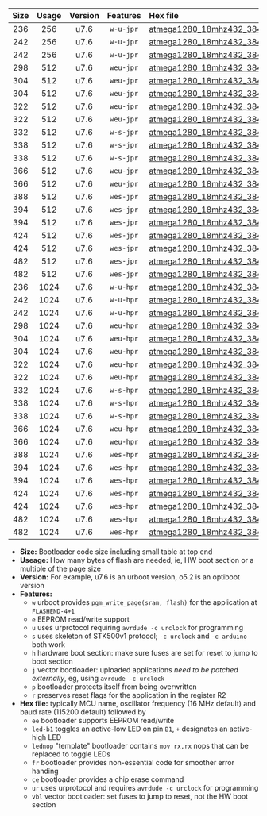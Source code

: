 |Size|Usage|Version|Features|Hex file|
|:-:|:-:|:-:|:-:|:--|
|236|256|u7.6|`w-u-jpr`|[atmega1280_18mhz432_38400bps_ur_vbl.hex](https://raw.githubusercontent.com/stefanrueger/urboot/main/bootloaders/atmega1280/fcpu_18mhz432/38400_bps/atmega1280_18mhz432_38400bps_ur_vbl.hex)|
|242|256|u7.6|`w-u-jpr`|[atmega1280_18mhz432_38400bps_led+b7_ur_vbl.hex](https://raw.githubusercontent.com/stefanrueger/urboot/main/bootloaders/atmega1280/fcpu_18mhz432/38400_bps/atmega1280_18mhz432_38400bps_led+b7_ur_vbl.hex)|
|242|256|u7.6|`w-u-jpr`|[atmega1280_18mhz432_38400bps_lednop_ur_vbl.hex](https://raw.githubusercontent.com/stefanrueger/urboot/main/bootloaders/atmega1280/fcpu_18mhz432/38400_bps/atmega1280_18mhz432_38400bps_lednop_ur_vbl.hex)|
|298|512|u7.6|`weu-jpr`|[atmega1280_18mhz432_38400bps_ee_ur_vbl.hex](https://raw.githubusercontent.com/stefanrueger/urboot/main/bootloaders/atmega1280/fcpu_18mhz432/38400_bps/atmega1280_18mhz432_38400bps_ee_ur_vbl.hex)|
|304|512|u7.6|`weu-jpr`|[atmega1280_18mhz432_38400bps_ee_led+b7_ur_vbl.hex](https://raw.githubusercontent.com/stefanrueger/urboot/main/bootloaders/atmega1280/fcpu_18mhz432/38400_bps/atmega1280_18mhz432_38400bps_ee_led+b7_ur_vbl.hex)|
|304|512|u7.6|`weu-jpr`|[atmega1280_18mhz432_38400bps_ee_lednop_ur_vbl.hex](https://raw.githubusercontent.com/stefanrueger/urboot/main/bootloaders/atmega1280/fcpu_18mhz432/38400_bps/atmega1280_18mhz432_38400bps_ee_lednop_ur_vbl.hex)|
|322|512|u7.6|`weu-jpr`|[atmega1280_18mhz432_38400bps_ee_led+b7_fr_ur_vbl.hex](https://raw.githubusercontent.com/stefanrueger/urboot/main/bootloaders/atmega1280/fcpu_18mhz432/38400_bps/atmega1280_18mhz432_38400bps_ee_led+b7_fr_ur_vbl.hex)|
|322|512|u7.6|`weu-jpr`|[atmega1280_18mhz432_38400bps_ee_lednop_fr_ur_vbl.hex](https://raw.githubusercontent.com/stefanrueger/urboot/main/bootloaders/atmega1280/fcpu_18mhz432/38400_bps/atmega1280_18mhz432_38400bps_ee_lednop_fr_ur_vbl.hex)|
|332|512|u7.6|`w-s-jpr`|[atmega1280_18mhz432_38400bps_vbl.hex](https://raw.githubusercontent.com/stefanrueger/urboot/main/bootloaders/atmega1280/fcpu_18mhz432/38400_bps/atmega1280_18mhz432_38400bps_vbl.hex)|
|338|512|u7.6|`w-s-jpr`|[atmega1280_18mhz432_38400bps_led+b7_vbl.hex](https://raw.githubusercontent.com/stefanrueger/urboot/main/bootloaders/atmega1280/fcpu_18mhz432/38400_bps/atmega1280_18mhz432_38400bps_led+b7_vbl.hex)|
|338|512|u7.6|`w-s-jpr`|[atmega1280_18mhz432_38400bps_lednop_vbl.hex](https://raw.githubusercontent.com/stefanrueger/urboot/main/bootloaders/atmega1280/fcpu_18mhz432/38400_bps/atmega1280_18mhz432_38400bps_lednop_vbl.hex)|
|366|512|u7.6|`weu-jpr`|[atmega1280_18mhz432_38400bps_ee_led+b7_fr_ce_ur_vbl.hex](https://raw.githubusercontent.com/stefanrueger/urboot/main/bootloaders/atmega1280/fcpu_18mhz432/38400_bps/atmega1280_18mhz432_38400bps_ee_led+b7_fr_ce_ur_vbl.hex)|
|366|512|u7.6|`weu-jpr`|[atmega1280_18mhz432_38400bps_ee_lednop_fr_ce_ur_vbl.hex](https://raw.githubusercontent.com/stefanrueger/urboot/main/bootloaders/atmega1280/fcpu_18mhz432/38400_bps/atmega1280_18mhz432_38400bps_ee_lednop_fr_ce_ur_vbl.hex)|
|388|512|u7.6|`wes-jpr`|[atmega1280_18mhz432_38400bps_ee_vbl.hex](https://raw.githubusercontent.com/stefanrueger/urboot/main/bootloaders/atmega1280/fcpu_18mhz432/38400_bps/atmega1280_18mhz432_38400bps_ee_vbl.hex)|
|394|512|u7.6|`wes-jpr`|[atmega1280_18mhz432_38400bps_ee_led+b7_vbl.hex](https://raw.githubusercontent.com/stefanrueger/urboot/main/bootloaders/atmega1280/fcpu_18mhz432/38400_bps/atmega1280_18mhz432_38400bps_ee_led+b7_vbl.hex)|
|394|512|u7.6|`wes-jpr`|[atmega1280_18mhz432_38400bps_ee_lednop_vbl.hex](https://raw.githubusercontent.com/stefanrueger/urboot/main/bootloaders/atmega1280/fcpu_18mhz432/38400_bps/atmega1280_18mhz432_38400bps_ee_lednop_vbl.hex)|
|424|512|u7.6|`wes-jpr`|[atmega1280_18mhz432_38400bps_ee_led+b7_fr_vbl.hex](https://raw.githubusercontent.com/stefanrueger/urboot/main/bootloaders/atmega1280/fcpu_18mhz432/38400_bps/atmega1280_18mhz432_38400bps_ee_led+b7_fr_vbl.hex)|
|424|512|u7.6|`wes-jpr`|[atmega1280_18mhz432_38400bps_ee_lednop_fr_vbl.hex](https://raw.githubusercontent.com/stefanrueger/urboot/main/bootloaders/atmega1280/fcpu_18mhz432/38400_bps/atmega1280_18mhz432_38400bps_ee_lednop_fr_vbl.hex)|
|482|512|u7.6|`wes-jpr`|[atmega1280_18mhz432_38400bps_ee_led+b7_fr_ce_vbl.hex](https://raw.githubusercontent.com/stefanrueger/urboot/main/bootloaders/atmega1280/fcpu_18mhz432/38400_bps/atmega1280_18mhz432_38400bps_ee_led+b7_fr_ce_vbl.hex)|
|482|512|u7.6|`wes-jpr`|[atmega1280_18mhz432_38400bps_ee_lednop_fr_ce_vbl.hex](https://raw.githubusercontent.com/stefanrueger/urboot/main/bootloaders/atmega1280/fcpu_18mhz432/38400_bps/atmega1280_18mhz432_38400bps_ee_lednop_fr_ce_vbl.hex)|
|236|1024|u7.6|`w-u-hpr`|[atmega1280_18mhz432_38400bps_ur.hex](https://raw.githubusercontent.com/stefanrueger/urboot/main/bootloaders/atmega1280/fcpu_18mhz432/38400_bps/atmega1280_18mhz432_38400bps_ur.hex)|
|242|1024|u7.6|`w-u-hpr`|[atmega1280_18mhz432_38400bps_led+b7_ur.hex](https://raw.githubusercontent.com/stefanrueger/urboot/main/bootloaders/atmega1280/fcpu_18mhz432/38400_bps/atmega1280_18mhz432_38400bps_led+b7_ur.hex)|
|242|1024|u7.6|`w-u-hpr`|[atmega1280_18mhz432_38400bps_lednop_ur.hex](https://raw.githubusercontent.com/stefanrueger/urboot/main/bootloaders/atmega1280/fcpu_18mhz432/38400_bps/atmega1280_18mhz432_38400bps_lednop_ur.hex)|
|298|1024|u7.6|`weu-hpr`|[atmega1280_18mhz432_38400bps_ee_ur.hex](https://raw.githubusercontent.com/stefanrueger/urboot/main/bootloaders/atmega1280/fcpu_18mhz432/38400_bps/atmega1280_18mhz432_38400bps_ee_ur.hex)|
|304|1024|u7.6|`weu-hpr`|[atmega1280_18mhz432_38400bps_ee_led+b7_ur.hex](https://raw.githubusercontent.com/stefanrueger/urboot/main/bootloaders/atmega1280/fcpu_18mhz432/38400_bps/atmega1280_18mhz432_38400bps_ee_led+b7_ur.hex)|
|304|1024|u7.6|`weu-hpr`|[atmega1280_18mhz432_38400bps_ee_lednop_ur.hex](https://raw.githubusercontent.com/stefanrueger/urboot/main/bootloaders/atmega1280/fcpu_18mhz432/38400_bps/atmega1280_18mhz432_38400bps_ee_lednop_ur.hex)|
|322|1024|u7.6|`weu-hpr`|[atmega1280_18mhz432_38400bps_ee_led+b7_fr_ur.hex](https://raw.githubusercontent.com/stefanrueger/urboot/main/bootloaders/atmega1280/fcpu_18mhz432/38400_bps/atmega1280_18mhz432_38400bps_ee_led+b7_fr_ur.hex)|
|322|1024|u7.6|`weu-hpr`|[atmega1280_18mhz432_38400bps_ee_lednop_fr_ur.hex](https://raw.githubusercontent.com/stefanrueger/urboot/main/bootloaders/atmega1280/fcpu_18mhz432/38400_bps/atmega1280_18mhz432_38400bps_ee_lednop_fr_ur.hex)|
|332|1024|u7.6|`w-s-hpr`|[atmega1280_18mhz432_38400bps.hex](https://raw.githubusercontent.com/stefanrueger/urboot/main/bootloaders/atmega1280/fcpu_18mhz432/38400_bps/atmega1280_18mhz432_38400bps.hex)|
|338|1024|u7.6|`w-s-hpr`|[atmega1280_18mhz432_38400bps_led+b7.hex](https://raw.githubusercontent.com/stefanrueger/urboot/main/bootloaders/atmega1280/fcpu_18mhz432/38400_bps/atmega1280_18mhz432_38400bps_led+b7.hex)|
|338|1024|u7.6|`w-s-hpr`|[atmega1280_18mhz432_38400bps_lednop.hex](https://raw.githubusercontent.com/stefanrueger/urboot/main/bootloaders/atmega1280/fcpu_18mhz432/38400_bps/atmega1280_18mhz432_38400bps_lednop.hex)|
|366|1024|u7.6|`weu-hpr`|[atmega1280_18mhz432_38400bps_ee_led+b7_fr_ce_ur.hex](https://raw.githubusercontent.com/stefanrueger/urboot/main/bootloaders/atmega1280/fcpu_18mhz432/38400_bps/atmega1280_18mhz432_38400bps_ee_led+b7_fr_ce_ur.hex)|
|366|1024|u7.6|`weu-hpr`|[atmega1280_18mhz432_38400bps_ee_lednop_fr_ce_ur.hex](https://raw.githubusercontent.com/stefanrueger/urboot/main/bootloaders/atmega1280/fcpu_18mhz432/38400_bps/atmega1280_18mhz432_38400bps_ee_lednop_fr_ce_ur.hex)|
|388|1024|u7.6|`wes-hpr`|[atmega1280_18mhz432_38400bps_ee.hex](https://raw.githubusercontent.com/stefanrueger/urboot/main/bootloaders/atmega1280/fcpu_18mhz432/38400_bps/atmega1280_18mhz432_38400bps_ee.hex)|
|394|1024|u7.6|`wes-hpr`|[atmega1280_18mhz432_38400bps_ee_led+b7.hex](https://raw.githubusercontent.com/stefanrueger/urboot/main/bootloaders/atmega1280/fcpu_18mhz432/38400_bps/atmega1280_18mhz432_38400bps_ee_led+b7.hex)|
|394|1024|u7.6|`wes-hpr`|[atmega1280_18mhz432_38400bps_ee_lednop.hex](https://raw.githubusercontent.com/stefanrueger/urboot/main/bootloaders/atmega1280/fcpu_18mhz432/38400_bps/atmega1280_18mhz432_38400bps_ee_lednop.hex)|
|424|1024|u7.6|`wes-hpr`|[atmega1280_18mhz432_38400bps_ee_led+b7_fr.hex](https://raw.githubusercontent.com/stefanrueger/urboot/main/bootloaders/atmega1280/fcpu_18mhz432/38400_bps/atmega1280_18mhz432_38400bps_ee_led+b7_fr.hex)|
|424|1024|u7.6|`wes-hpr`|[atmega1280_18mhz432_38400bps_ee_lednop_fr.hex](https://raw.githubusercontent.com/stefanrueger/urboot/main/bootloaders/atmega1280/fcpu_18mhz432/38400_bps/atmega1280_18mhz432_38400bps_ee_lednop_fr.hex)|
|482|1024|u7.6|`wes-hpr`|[atmega1280_18mhz432_38400bps_ee_led+b7_fr_ce.hex](https://raw.githubusercontent.com/stefanrueger/urboot/main/bootloaders/atmega1280/fcpu_18mhz432/38400_bps/atmega1280_18mhz432_38400bps_ee_led+b7_fr_ce.hex)|
|482|1024|u7.6|`wes-hpr`|[atmega1280_18mhz432_38400bps_ee_lednop_fr_ce.hex](https://raw.githubusercontent.com/stefanrueger/urboot/main/bootloaders/atmega1280/fcpu_18mhz432/38400_bps/atmega1280_18mhz432_38400bps_ee_lednop_fr_ce.hex)|

- **Size:** Bootloader code size including small table at top end
- **Useage:** How many bytes of flash are needed, ie, HW boot section or a multiple of the page size
- **Version:** For example, u7.6 is an urboot version, o5.2 is an optiboot version
- **Features:**
  + `w` urboot provides `pgm_write_page(sram, flash)` for the application at `FLASHEND-4+1`
  + `e` EEPROM read/write support
  + `u` uses urprotocol requiring `avrdude -c urclock` for programming
  + `s` uses skeleton of STK500v1 protocol; `-c urclock` and `-c arduino` both work
  + `h` hardware boot section: make sure fuses are set for reset to jump to boot section
  + `j` vector bootloader: uploaded applications *need to be patched externally*, eg, using `avrdude -c urclock`
  + `p` bootloader protects itself from being overwritten
  + `r` preserves reset flags for the application in the register R2
- **Hex file:** typically MCU name, oscillator frequency (16 MHz default) and baud rate (115200 default) followed by
  + `ee` bootloader supports EEPROM read/write
  + `led-b1` toggles an active-low LED on pin `B1`, `+` designates an active-high LED
  + `lednop` "template" bootloader contains `mov rx,rx` nops that can be replaced to toggle LEDs
  + `fr` bootloader provides non-essential code for smoother error handing
  + `ce` bootloader provides a chip erase command
  + `ur` uses urprotocol and requires `avrdude -c urclock` for programming
  + `vbl` vector bootloader: set fuses to jump to reset, not the HW boot section
